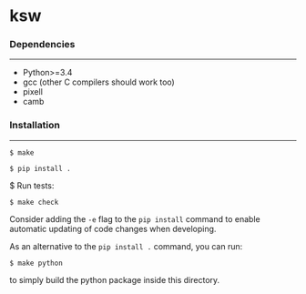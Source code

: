 # ksw

### Dependencies
***
- Python>=3.4
- gcc (other C compilers should work too)
- pixell
- camb

### Installation
***

```
$ make
```

```
$ pip install .
```

$ Run tests:

```
$ make check
```

Consider adding the `-e` flag to the `pip install` command to enable automatic 
updating of code changes when developing.

As an alternative to the `pip install .` command, you can run:

```
$ make python
```

to simply build the python package inside this directory.
